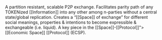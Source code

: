 A partition resistant, scalable P2P exchange. Facilitates parity path of any TOKENized [[Information]] into any other among n-parties without a central state/global replication. Creates a “[[Space]] of exchange” for different social meanings, properties & intentions to become expressible & exchangeable (i.e. liquid). A key piece in the [[Space]]-[[Protocol]]">[[Economic Space]] [[Protocol]] (ECSP).